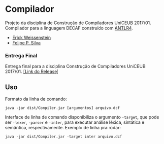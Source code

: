 # Compilador

Projeto da disciplina de Construção de Compiladores UniCEUB 2017/01.
Compilador para a linguagem DECAF construído com [ANTLR4](https://github.com/antlr/antlr4).

- [Erick Weissenstein](https://github.com/erickw95)
- [Felipe P. Silva](https://github.com/felipepsilva)

### Entrega Final
Entrega final para a disciplina Construção de Compiladores UniCEUB 2017/01.
[[Link do Release]](https://github.com/erickw95/Compilador/tree/v0.1)

## Uso
Formato da linha de comando:
```
java -jar dist/Compiler.jar [argumentos] arquivo.dcf
```
Interface de linha de comando disponibiliza o argumento `-target`, que pode ser `-lexer`, `-parser` e `-inter`, para executar análise léxica, sintática e semântica, respectivamente. Exemplo de linha pra rodar:
```
java -jar dist/Compiler.jar -target inter arquivo.dcf
```




